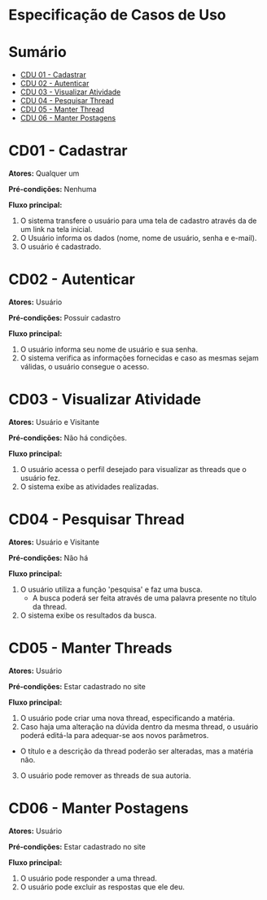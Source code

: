 # Especificação de Casos de Uso

# Sumário

- [CDU 01 - Cadastrar](#cd01---cadastrar)
- [CDU 02 - Autenticar](#cd02---autenticar)
- [CDU 03 - Visualizar Atividade](#cd03---visualizar-atividade)
- [CDU 04 - Pesquisar Thread](#cd04---pesquisar-thread)
- [CDU 05 - Manter Thread](#cd05---manter-thread)
- [CDU 06 - Manter Postagens](#cd06---manter-postagens)



# CD01 - Cadastrar
**Atores:** Qualquer um

**Pré-condições:** Nenhuma

**Fluxo principal:**
1. O sistema transfere o usuário para uma tela de cadastro através da de um link na tela inicial.
2. O Usuário informa os dados (nome, nome de usuário, senha e e-mail).
3. O usuário é cadastrado.

# CD02 - Autenticar
**Atores:** Usuário

**Pré-condições:** Possuir cadastro

**Fluxo principal:**
1. O usuário informa seu nome de usuário e sua senha.
2. O sistema verifica as informações fornecidas e caso as mesmas sejam válidas, o usuário consegue o acesso.

# CD03 - Visualizar Atividade

**Atores:** Usuário e Visitante

**Pré-condições:** Não há condições.

**Fluxo principal:**
1. O usuário acessa o perfil desejado para visualizar as threads que o usuário fez.
2. O sistema exibe as atividades realizadas.


# CD04 - Pesquisar Thread
**Atores:** Usuário e Visitante

**Pré-condições:** Não há

**Fluxo principal:**
1. O usuário utiliza a função 'pesquisa' e faz uma busca.
   - A busca poderá ser feita através de uma palavra presente no título da thread.
2. O sistema exibe os resultados da busca.

# CD05 - Manter Threads
**Atores:** Usuário

**Pré-condições:** Estar cadastrado no site

**Fluxo principal:**
1. O usuário pode criar uma nova thread, especificando a matéria.
2. Caso haja uma alteração na dúvida dentro da mesma thread, o usuário poderá editá-la para adequar-se aos novos parâmetros.
  - O título e a descrição da thread poderão ser alteradas, mas a matéria não.
3. O usuário pode remover as threads de sua autoria.


# CD06 - Manter Postagens
**Atores:** Usuário

**Pré-condições:** Estar cadastrado no site

**Fluxo principal:**
1. O usuário pode responder a uma thread.  
2. O usuário pode excluir as respostas que ele deu.   
